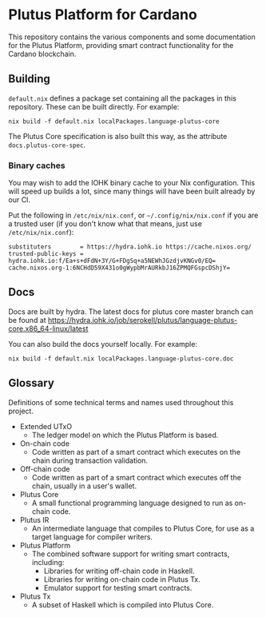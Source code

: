 # Plutus Platform for Cardano

This repository contains the various components and some documentation for the Plutus Platform, providing smart contract functionality for the Cardano blockchain.

## Building

`default.nix` defines a package set containing all the packages in this repository. These can be built directly.
For example:
```
nix build -f default.nix localPackages.language-plutus-core
```

The Plutus Core specification is also built this way, as the attribute `docs.plutus-core-spec`.

### Binary caches

You may wish to add the IOHK binary cache to your Nix configuration. This will speed up builds a lot, since many things will have
been built already by our CI.

Put the following in `/etc/nix/nix.conf`, or `~/.config/nix/nix.conf` if you are a trusted user (if you don't know what that means, just use `/etc/nix/nix.conf`):
```
substituters        = https://hydra.iohk.io https://cache.nixos.org/
trusted-public-keys = hydra.iohk.io:f/Ea+s+dFdN+3Y/G+FDgSq+a5NEWhJGzdjvKNGv0/EQ= cache.nixos.org-1:6NCHdD59X431o0gWypbMrAURkbJ16ZPMQFGspcDShjY=
```

## Docs

Docs are built by hydra. The latest docs for plutus core master branch can be found at
https://hydra.iohk.io/job/serokell/plutus/language-plutus-core.x86_64-linux/latest

You can also build the docs yourself locally. For example:
```
nix build -f default.nix localPackages.language-plutus-core.doc
```

## Glossary

Definitions of some technical terms and names used throughout this project.

- Extended UTxO
    - The ledger model on which the Plutus Platform is based.
- On-chain code
    - Code written as part of a smart contract which executes on the chain during
      transaction validation.
- Off-chain code
    - Code written as part of a smart contract which executes off the chain, usually
      in a user's wallet.
- Plutus Core
    - A small functional programming language designed to run as on-chain code.
- Plutus IR
    - An intermediate language that compiles to Plutus Core, for use as a target
      language for compiler writers.
- Plutus Platform
    - The combined software support for writing smart contracts, including:
        - Libraries for writing off-chain code in Haskell.
        - Libraries for writing on-chain code in Plutus Tx.
        - Emulator support for testing smart contracts.
- Plutus Tx
    - A subset of Haskell which is compiled into Plutus Core.
